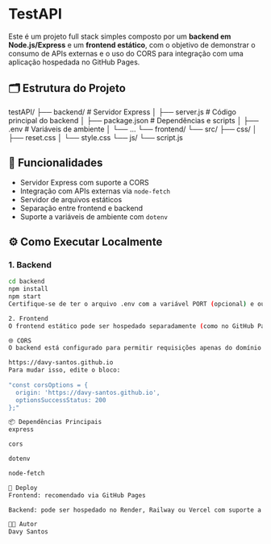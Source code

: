 # TestAPI

Este é um projeto full stack simples composto por um **backend em Node.js/Express** e um **frontend estático**, com o objetivo de demonstrar o consumo de APIs externas e o uso do CORS para integração com uma aplicação hospedada no GitHub Pages.

## 🗂 Estrutura do Projeto

testAPI/
├── backend/ # Servidor Express
│ ├── server.js # Código principal do backend
│ ├── package.json # Dependências e scripts
│ ├── .env # Variáveis de ambiente
│ └── ...
└── frontend/
└── src/
├── css/
│ ├── reset.css
│ └── style.css
└── js/
└── script.js
 
 
## 🚀 Funcionalidades

- Servidor Express com suporte a CORS  
- Integração com APIs externas via `node-fetch`  
- Servidor de arquivos estáticos  
- Separação entre frontend e backend  
- Suporte a variáveis de ambiente com `dotenv`  

## ⚙️ Como Executar Localmente

### 1. Backend

```bash
cd backend
npm install
npm start
Certifique-se de ter o arquivo .env com a variável PORT (opcional) e outras que sua lógica possa exigir.

2. Frontend
O frontend estático pode ser hospedado separadamente (como no GitHub Pages) ou servir localmente com alguma ferramenta como Live Server, ou integrado via GitHub Actions.

🌐 CORS
O backend está configurado para permitir requisições apenas do domínio:

https://davy-santos.github.io
Para mudar isso, edite o bloco:
 
"const corsOptions = {
  origin: 'https://davy-santos.github.io',
  optionsSuccessStatus: 200
};"

📦 Dependências Principais
express

cors

dotenv

node-fetch

📁 Deploy
Frontend: recomendado via GitHub Pages

Backend: pode ser hospedado no Render, Railway ou Vercel com suporte a Node.js.

🧑‍💻 Autor
Davy Santos
